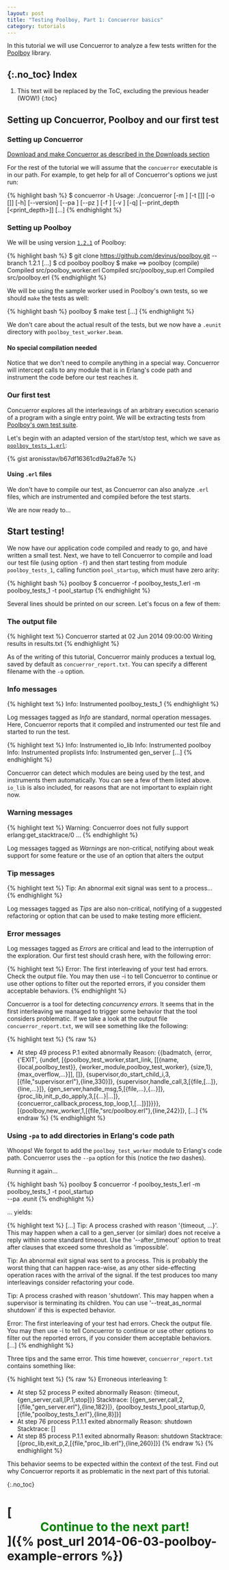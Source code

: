 ```yaml
---
layout: post
title: "Testing Poolboy, Part 1: Concuerror basics"
category: tutorials
---
```


In this tutorial we will use Concuerror to analyze a few tests written for the
[Poolboy](https://github.com/devinus/poolboy) library.

{:.no_toc}
Index
-----
1. This text will be replaced by the ToC, excluding the previous header (WOW!)
{:toc}

Setting up Concuerror, Poolboy and our first test
-------------------------------------------------

### Setting up Concuerror

[Download and make Concuerror as described in the Downloads section](/download)

For the rest of the tutorial we will assume that the `concuerror` executable
is in our path. For example, to get help for all of Concuerror's options we just
run:

{% highlight bash %}
$ concuerror -h
Usage: ./concuerror [-m <module>] [-t [<test>]] [-o [<output>]] [-h]
                    [--version] [--pa <pa>] [--pz <pz>] [-f <file>]
                    [-v <verbosity>] [-q] [--print_depth [<print_depth>]]
[...]
{% endhighlight %}

### Setting up Poolboy

We will be using version
[`1.2.1`](https://github.com/devinus/poolboy/releases/tag/1.2.1) of Poolboy:

{% highlight bash %}
$ git clone https://github.com/devinus/poolboy.git --branch 1.2.1
[...]
$ cd poolboy
poolboy $ make
==> poolboy (compile)
Compiled src/poolboy_worker.erl
Compiled src/poolboy_sup.erl
Compiled src/poolboy.erl
{% endhighlight %}

We will be using the sample worker used in Poolboy's own tests, so we should
`make` the tests as well:

{% highlight bash %}
poolboy $ make test
[...]
{% endhighlight %}

We don't care about the actual result of the tests, but we now have a
`.eunit` directory with `poolboy_test_worker.beam`.

#### No special compilation needed

Notice that we don't need to compile anything in a special way. Concuerror will
intercept calls to any module that is in Erlang's code path and instrument the
code before our test reaches it.

### Our first test

Concuerror explores all the interleavings of an arbitrary execution scenario of
a program with a single entry point. We will be extracting tests from [Poolboy's
own test
suite](https://github.com/devinus/poolboy/blob/1.2.1/test/poolboy_tests.erl).

Let's begin with an adapted version of the start/stop test, which we save as
[`poolboy_tests_1.erl`](https://gist.github.com/aronisstav/b67df16361cd9a2fa87e#file-poolboy_tests_1-erl):

{% gist aronisstav/b67df16361cd9a2fa87e %}

#### Using `.erl` files

We don't have to compile our test, as Concuerror can also analyze `.erl` files,
which are instrumented and compiled before the test starts.

We are now ready to...

Start testing!
--------------

We now have our application code compiled and ready to go, and have written a
small test. Next, we have to tell Concuerror to compile and load our test file
(using option `-f`) and then start testing from module
`poolboy_tests_1`, calling function `pool_startup`, which must have zero
arity:

{% highlight bash %}
poolboy $ concuerror -f poolboy_tests_1.erl -m poolboy_tests_1 -t pool_startup
{% endhighlight %}

Several lines should be printed on our screen. Let's focus on a few of them:

### The output file

{% highlight text %}
Concuerror started at 02 Jun 2014 09:00:00
Writing results in results.txt
{% endhighlight %}

As of the writing of this tutorial, Concuerror mainly produces a textual log,
saved by default as `concuerror_report.txt`. You can specify a different
filename with the `-o` option.

### Info messages

{% highlight text %}
Info: Instrumented poolboy_tests_1
{% endhighlight %}

Log messages tagged as *Info* are standard, normal operation messages.
Here, Concuerror reports that it compiled and instrumented our test file and
started to run the test.

{% highlight text %}
Info: Instrumented io_lib
Info: Instrumented poolboy
Info: Instrumented proplists
Info: Instrumented gen_server
[...]
{% endhighlight %}

Concuerror can detect which modules are being used by the test, and instruments
them automatically. You can see a few of them listed above. `io_lib` is also
included, for reasons that are not important to explain right now.

### Warning messages

{% highlight text %}
Warning: Concuerror does not fully support erlang:get_stacktrace/0 ...
{% endhighlight %}

Log messages tagged as *Warnings* are non-critical, notifying about weak
support for some feature or the use of an option that alters the output

### Tip messages

{% highlight text %}
Tip: An abnormal exit signal was sent to a process...
{% endhighlight %}

Log messages tagged as *Tips* are also non-critical, notifying of a
suggested refactoring or option that can be used to make testing more efficient.

### Error messages

Log messages tagged as *Errors* are critical and lead to the interruption of
the exploration. Our first test should crash here, with the following error:

{% highlight text %}
Error: The first interleaving of your test had errors. Check the output
file. You may then use -i to tell Concuerror to continue or use other options to
filter out the reported errors, if you consider them acceptable behaviors.
{% endhighlight %}

Concuerror is a tool for detecting *concurrency errors*. It seems that in the
first interleaving we managed to trigger some behavior that the tool considers
problematic. If we take a look at the output file `concuerror_report.txt`,
we will see something like the following:

{% highlight text %}
{% raw %}
* At step 49 process P.1 exited abnormally
    Reason:
      {{badmatch,
           {error,
               {'EXIT',
                   {undef,
                       [{poolboy_test_worker,start_link,
                            [[{name,{local,poolboy_test}},
                              {worker_module,poolboy_test_worker},
                              {size,1},
                              {max_overflow,...}]],
                            []},
                        {supervisor,do_start_child_i,3,
                            [{file,"supervisor.erl"},{line,330}]},
                        {supervisor,handle_call,3,[{file,[...]},{line,...}]},
                        {gen_server,handle_msg,5,[{file,...},{...}]},
                        {proc_lib,init_p_do_apply,3,[{...}|...]},
                        {concuerror_callback,process_top_loop,1,[...]}]}}}},
       [{poolboy,new_worker,1,[{file,"src/poolboy.erl"},{line,242}]},
[...]
{% endraw %}
{% endhighlight %}

### Using `-pa` to add directories in Erlang's code path

Whoops! We forgot to add the `poolboy_test_worker` module to Erlang's code
path. Concuerror uses the `--pa` option for this (notice the *two* dashes).

Running it again...

{% highlight bash %}
poolboy $ concuerror -f poolboy_tests_1.erl -m poolboy_tests_1 -t pool_startup \
 --pa .eunit
{% endhighlight %}

... yields:

{% highlight text %}
[...]
Tip: A process crashed with reason '{timeout, ...}'. This may happen when a call
  to a gen_server (or similar) does not receive a reply within some standard
  timeout. Use the '--after_timeout' option to treat after clauses that exceed some
  threshold as 'impossible'.  

Tip: An abnormal exit signal was sent to a process. This is probably the worst
  thing that can happen race-wise, as any other side-effecting operation races
  with the arrival of the signal. If the test produces too many interleavings
  consider refactoring your code.

Tip: A process crashed with reason 'shutdown'. This may happen when a supervisor
  is terminating its children. You can use '--treat_as_normal shutdown' if this is
  expected behavior.

Error: The first interleaving of your test had errors. Check the output
  file. You may then use -i to tell Concuerror to continue or use other options to
  filter out the reported errors, if you consider them acceptable behaviors.
[...]
{% endhighlight %}

Three tips and the same error. This time however, `concuerror_report.txt`
contains something like:

{% highlight text %}
{% raw %}
Erroneous interleaving 1:
* At step 52 process P exited abnormally
    Reason:
      {timeout,{gen_server,call,[P.1,stop]}}
    Stacktrace:
      [{gen_server,call,2,[{file,"gen_server.erl"},{line,182}]},
       {poolboy_tests_1,pool_startup,0,
                        [{file,"poolboy_tests_1.erl"},{line,8}]}]
* At step 76 process P.1.1.1 exited abnormally
    Reason:
      shutdown
    Stacktrace:
      []
* At step 85 process P.1.1 exited abnormally
    Reason:
      shutdown
    Stacktrace:
      [{proc_lib,exit_p,2,[{file,"proc_lib.erl"},{line,260}]}]
{% endraw %}
{% endhighlight %}

This behavior seems to be expected within the context of the test. Find out why
Concuerror reports it as problematic in the next part of this tutorial.

{:.no_toc}
# [<center><font color='green'>Continue to the next part!</font></center>]({% post_url 2014-06-03-poolboy-example-errors %})
